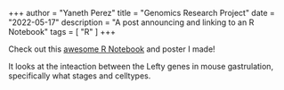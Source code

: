 +++
author = "Yaneth Perez"
title = "Genomics Research Project"
date = "2022-05-17"
description = "A post announcing and linking to an R Notebook"
tags = [
    "R"
]
+++

Check out this [awesome R Notebook](RNotebook_demo.nb.html) and poster I made! 

It looks at the inteaction between the Lefty genes in mouse gastrulation, specifically what stages and celltypes.

